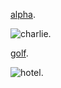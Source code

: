 <!---#Patterns: remark-lint-no-empty-url -->

[alpha](http://bravo.com).

![charlie](http://delta.com/echo.png "foxtrott").

<!---#Warn: remark-lint-no-empty-url -->
[golf]().

<!---#Warn: remark-lint-no-empty-url -->
![hotel]().
